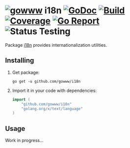 # [![gowww](https://avatars.githubusercontent.com/u/18078923?s=20)](https://github.com/gowww) i18n [![GoDoc](https://godoc.org/github.com/gowww/i18n?status.svg)](https://godoc.org/github.com/gowww/i18n) [![Build](https://travis-ci.org/gowww/i18n.svg?branch=master)](https://travis-ci.org/gowww/i18n) [![Coverage](https://coveralls.io/repos/github/gowww/i18n/badge.svg?branch=master)](https://coveralls.io/github/gowww/i18n?branch=master) [![Go Report](https://goreportcard.com/badge/github.com/gowww/i18n)](https://goreportcard.com/report/github.com/gowww/i18n) ![Status Testing](https://img.shields.io/badge/status-testing-orange.svg)

Package [i18n](https://godoc.org/github.com/gowww/i18n) provides internationalization utilities.

## Installing

1. Get package:

	```Shell
	go get -u github.com/gowww/i18n
	```

2. Import it in your code with dependencies:

	```Go
	import (
		"github.com/gowww/i18n"
		"golang.org/x/text/language"
	)
	```

## Usage

Work in progress…
